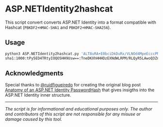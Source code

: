 # ASP.NETIdentity2hashcat

This script convert converts ASP.NET Identity into a format compatible with Hashcat (`PBKDF2+HMAC-SHA1` and `PBKDF2+HMAC-SHA256`). 

## Usage

```sh
python3 ASP.NETIdentity2hashcat.py 'ALT8uRA+E0bciDkDuRx/VLNOd4MpeEcccPMRc11YtE8z9EtDJHksDChDdmcNFXgCAQ=='
sha1:1000:tPy5ED4TRtyIOQO5HH9Usw==:TneDKXhHHHDzEXNdWLRPM/RLQyR5LAwoQ3ZnDRV4AgE=

```

## Acknowledgments

Special thanks to [@ruidfigueiredo](https://twitter.com/ruidfigueiredo) for creating the original blog post [Anatomy of an ASP.NET Identity PasswordHash](https://www.blinkingcaret.com/2017/11/29/asp-net-identity-passwordhash/) that gives insigths into the ASP.NET Identity inner structure.

---

*The script is for informational and educational purposes only. The author and contributors of this script are not responsible for any misuse or damage caused by this tool.* <!-- meme -->
